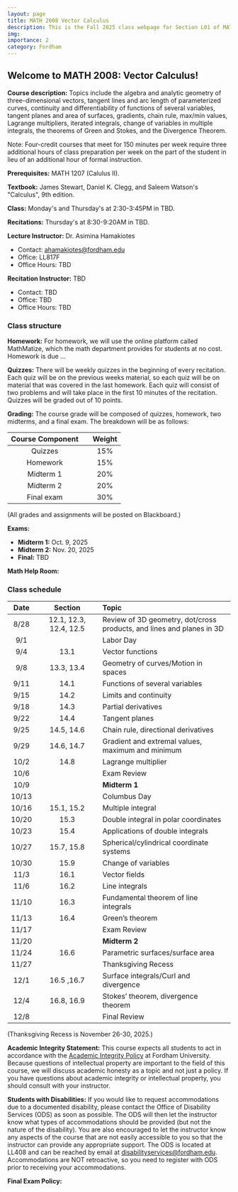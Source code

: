 ```yaml
---
layout: page
title: MATH 2008 Vector Calculus
description: This is the Fall 2025 class webpage for Section L01 of MATH 2008 Vector Calculus (Calculus III) at Fordham. 
img: 
importance: 2
category: Fordham
---
```


## Welcome to MATH 2008: Vector Calculus! 

**Course description:** Topics include the algebra and analytic geometry of three-dimensional vectors, tangent lines and arc length of parameterized curves, continuity and differentiability of functions of several variables, tangent planes and area of surfaces, gradients, chain rule, max/min values, Lagrange multipliers, iterated integrals, change of variables in multiple integrals, the theorems of Green and Stokes, and the Divergence Theorem. 

Note: Four-credit courses that meet for 150 minutes per week require three additional hours of class preparation per week on the part of the student in lieu of an additional hour of formal instruction.

**Prerequisites:** MATH 1207 (Calulus II).

**Textbook:** James Stewart, Daniel K. Clegg, and Saleem Watson's "Calculus", 9th edition.

**Class:** Monday's and Thursday's at 2:30-3:45PM in TBD. 

**Recitations:** Thursday's at 8:30-9:20AM in TBD. 

**Lecture Instructor:** Dr. Asimina Hamakiotes
* Contact: [ahamakiotes@fordham.edu](mailto:ahamakiotes@fordham.edu)
* Office: LL817F
* Office Hours: TBD

**Recitation Instructor:** TBD
* Contact: TBD
* Office: TBD
* Office Hours: TBD

### Class structure

**Homework:** For homework, we will use the online platform called MathMatize, which the math department provides for students at no cost. Homework is due ...

**Quizzes:** There will be weekly quizzes in the beginning of every recitation. Each quiz will be on the previous weeks material, so each quiz will be on material that was covered in the last homework. Each quiz will consist of two problems and will take place in the first 10 minutes of the recitation. Quizzes will be graded out of 10 points.

**Grading:** The course grade will be composed of quizzes, homework, two midterms, and a final exam. The breakdown will be as follows: 

| Course Component |       | Weight    | 
| :----:           | :---: |  :----:   |   
| Quizzes       |       |  15%      |  
| Homework         |       |  15%      |
| Midterm 1   |       |  20%      | 
| Midterm 2     |       |  20%      | 
| Final exam       |       |  30%      | 


(All grades and assignments will be posted on Blackboard.) 


**Exams:** 
* **Midterm 1:** Oct. 9, 2025
* **Midterm 2:** Nov. 20, 2025
* **Final:** TBD

**Math Help Room:**


### Class schedule

| Date  |      | Section |      | Topic                                                                   | 
| :---: | :--: | :---:   | :--: | :---                                                                    | 
| 8/28  |      | 12.1, 12.3, 12.4, 12.5 |      | Review of 3D geometry, dot/cross products, and lines and planes in 3D |  
| 9/1   |      |         |      | Labor Day   | 
| 9/4   |      | 13.1    |      | Vector functions   | 
| 9/8   |      | 13.3, 13.4 |      | Geometry of curves/Motion in spaces                       |   
| 9/11  |      | 14.1    |      | Functions of several variables  |
| 9/15  |      | 14.2    |      | Limits and continuity                     | 
| 9/18  |      | 14.3    |      | Partial derivatives                  |  
| 9/22  |      | 14.4    |      | Tangent planes             |    
| 9/25  |      | 14.5, 14.6 |      | Chain rule, directional derivatives                    | 
| 9/29  |      | 14.6, 14.7 |      | Gradient and extremal values, maximum and minimum     |  
| 10/2  |      | 14.8    |      | Lagrange multiplier    | 
| 10/6  |      |         |      |  Exam Review                            | 
| 10/9  |      |         |      |  **Midterm 1**                                |  
| 10/13 |      |         |      |  Columbus Day        |   
| 10/16 |      | 15.1, 15.2 |      |  Multiple integral                                    |   
| 10/20 |      | 15.3    |      |  Double integral in polar coordinates             |     
| 10/23 |      | 15.4    |      |  Applications of double integrals        | 
| 10/27 |      | 15.7, 15.8 |      |  Spherical/cylindrical coordinate systems         |     
| 10/30 |      | 15.9    |      |  Change of variables           | 
| 11/3  |      | 16.1    |      |  Vector fields                           |    
| 11/6  |      | 16.2    |      |  Line integrals                              |
| 11/10 |      | 16.3    |      |  Fundamental theorem of line integrals                |
| 11/13 |      | 16.4    |      |  Green’s theorem                         |
| 11/17 |      |         |      |  Exam Review                                |
| 11/20 |      |         |      |  **Midterm 2**                            |
| 11/24 |      | 16.6    |      |  Parametric surfaces/surface area                      |
| 11/27 |      |         |      |  Thanksgiving Recess                                         |
| 12/1  |      | 16.5 ,16.7 |      |  Surface integrals/Curl and divergence                    |
| 12/4  |      | 16.8, 16.9 |      |  Stokes’ theorem, divergence theorem                         |
| 12/8  |      |         |      | Final Review           |


(Thanksgiving Recess is November 26-30, 2025.)

**Academic Integrity Statement:** This course expects all students to act in accordance with the [Academic Integrity Policy](https://www.fordham.edu/resources/policies/academic-integrity-policy/) at Fordham University. Because questions of intellectual property are important to the field of this course, we will discuss academic honesty as a topic and not just a policy. If you have questions about academic integrity or intellectual property, you should consult with your instructor. 

**Students with Disabilities:** If you would like to request accommodations due to a documented disability, please contact the Office of Disability Services (ODS) as soon as possible. The ODS will then let the instructor know what types of accommodations should be provided (but not the nature of the disability). You are also encouraged to let the instructor know any aspects of the course that are not easily accessible to you so that the instructor can provide any appropriate support. The ODS is located at LL408 and can be reached by email at [disabilityservices@fordham.edu](mailto:disabilityservices@fordham.edu). Accommodations are NOT retroactive, so you need to register with ODS prior to receiving your accommodations.

**Final Exam Policy:** 





